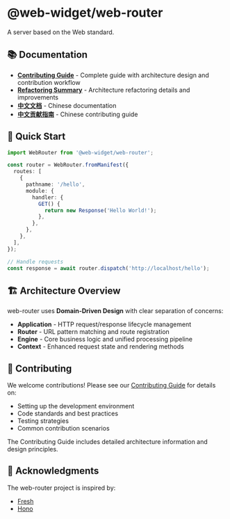 # @web-widget/web-router

A server based on the Web standard.

## 📚 Documentation

- **[Contributing Guide](./CONTRIBUTING.md)** - Complete guide with architecture design and contribution workflow
- **[Refactoring Summary](./REFACTOR_SUMMARY.md)** - Architecture refactoring details and improvements
- **[中文文档](./README.zh.md)** - Chinese documentation
- **[中文贡献指南](./CONTRIBUTING.zh.md)** - Chinese contributing guide

## 🚀 Quick Start

```typescript
import WebRouter from '@web-widget/web-router';

const router = WebRouter.fromManifest({
  routes: [
    {
      pathname: '/hello',
      module: {
        handler: {
          GET() {
            return new Response('Hello World!');
          },
        },
      },
    },
  ],
});

// Handle requests
const response = await router.dispatch('http://localhost/hello');
```

## 🏗️ Architecture Overview

web-router uses **Domain-Driven Design** with clear separation of concerns:

- **Application** - HTTP request/response lifecycle management
- **Router** - URL pattern matching and route registration
- **Engine** - Core business logic and unified processing pipeline
- **Context** - Enhanced request state and rendering methods

## 🤝 Contributing

We welcome contributions! Please see our [Contributing Guide](./CONTRIBUTING.md) for details on:

- Setting up the development environment
- Code standards and best practices
- Testing strategies
- Common contribution scenarios

The Contributing Guide includes detailed architecture information and design principles.

## 🙏 Acknowledgments

The web-router project is inspired by:

- [Fresh](https://fresh.deno.dev)
- [Hono](https://hono.dev)
